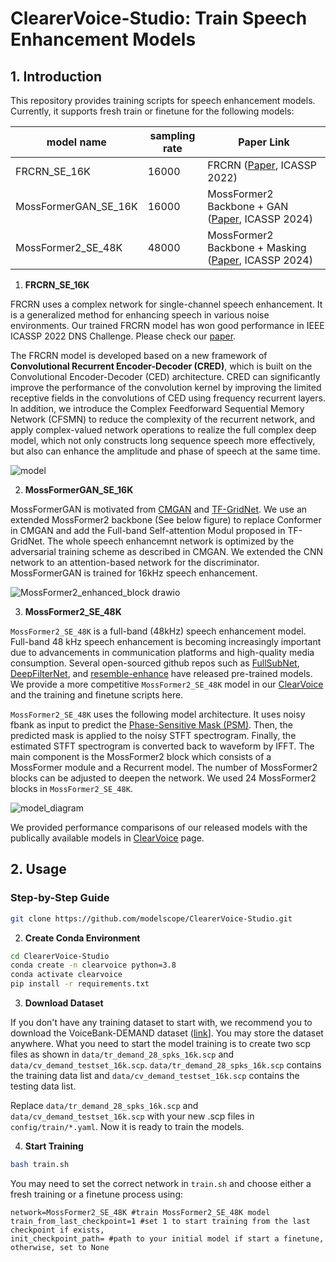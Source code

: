 # ClearerVoice-Studio: Train Speech Enhancement Models

## 1. Introduction

This repository provides training scripts for speech enhancement models. Currently, it supports fresh train or finetune for the following models:

|model name| sampling rate | Paper Link|
|----------|---------------|------------|
|FRCRN_SE_16K|16000        | FRCRN ([Paper](https://arxiv.org/abs/2206.07293), ICASSP 2022)   |
|MossFormerGAN_SE_16K|16000| MossFormer2 Backbone + GAN ([Paper](https://arxiv.org/abs/2312.11825), ICASSP 2024)|
|MossFormer2_SE_48K  |48000| MossFormer2 Backbone + Masking ([Paper](https://arxiv.org/abs/2312.11825), ICASSP 2024)|

1. **FRCRN_SE_16K**

FRCRN uses a complex network for single-channel speech enhancement. It is a generalized method for enhancing speech in various noise environments. Our trained FRCRN model has won good performance in IEEE ICASSP 2022 DNS Challenge. Please check our [paper](https://arxiv.org/abs/2206.07293). 

The FRCRN model is developed based on a new framework of **Convolutional Recurrent Encoder-Decoder (CRED)**, which is built on the Convolutional Encoder-Decoder (CED) architecture. CRED can significantly improve the performance of the convolution kernel by improving the limited receptive fields in the convolutions of CED using frequency recurrent layers. In addition, we introduce the Complex Feedforward Sequential Memory Network (CFSMN) to reduce the complexity of the recurrent network, and apply complex-valued network operations to realize the full complex deep model, which not only constructs long sequence speech more effectively, but also can enhance the amplitude and phase of speech at the same time. 

![model](https://user-images.githubusercontent.com/62317780/203685825-1c349023-c926-45cd-8630-e6289b4d16bd.png)

2. **MossFormerGAN_SE_16K**

MossFormerGAN is motivated from [CMGAN](https://arxiv.org/abs/2203.15149) and [TF-GridNet](https://arxiv.org/abs/2209.03952). We use an extended MossFormer2 backbone (See below figure) to replace Conformer in CMGAN and add the Full-band Self-attention Modul proposed in TF-GridNet. The whole speech enhancemnt network is optimized by the adversarial training scheme as described in CMGAN. We extended the CNN network to an attention-based network for the discriminator. MossFormerGAN is trained for 16kHz speech enhancement.

![MossFormer2_enhanced_block drawio](https://github.com/user-attachments/assets/1f49bfc6-9d87-40ad-b1d7-8b3f834a53a2)


3. **MossFormer2_SE_48K**

`MossFormer2_SE_48K` is a full-band (48kHz) speech enhancement model. Full-band 48 kHz speech enhancement is becoming increasingly important due to advancements in communication platforms and high-quality media consumption. Several open-sourced github repos such as [FullSubNet](https://github.com/Audio-WestlakeU/FullSubNet), [DeepFilterNet](https://github.com/Rikorose/DeepFilterNet), and [resemble-enhance](https://github.com/resemble-ai/resemble-enhance) have released pre-trained models. We provide a more competitive `MossFormer2_SE_48K` model in our [ClearVoice](https://github.com/modelscope/ClearerVoice-Studio/tree/main/clearvoice) and the training and finetune scripts here.

`MossFormer2_SE_48K` uses the following model architecture. It uses noisy fbank as input to predict the [Phase-Sensitive Mask (PSM)](https://www.jonathanleroux.org/pdf/Erdogan2015ICASSP04.pdf). Then, the predicted mask is applied to the noisy STFT spectrogram. Finally, the estimated STFT spectrogram is converted back to waveform by IFFT. The main component is the MossFormer2 block which consists of a MossFormer module and a Recurrent model. The number of MossFormer2 blocks can be adjusted to deepen the network. We used 24 MossFormer2 blocks in `MossFormer2_SE_48K`. 

![model_diagram](https://github.com/user-attachments/assets/de6794b2-b9f1-494a-a8d5-42c2316d8ef4)

We provided performance comparisons of our released models with the publically available models in [ClearVoice](https://github.com/modelscope/ClearerVoice-Studio/tree/main/clearvoice) page.

## 2. Usage

### Step-by-Step Guide

``` sh
git clone https://github.com/modelscope/ClearerVoice-Studio.git
```

2. **Create Conda Environment**

``` sh
cd ClearerVoice-Studio
conda create -n clearvoice python=3.8
conda activate clearvoice
pip install -r requirements.txt
```

3. **Download Dataset**
   
If you don't have any training dataset to start with, we recommend you to download the VoiceBank-DEMAND dataset ([link](https://datashare.ed.ac.uk/handle/10283/2826)]. You may store the dataset anywhere. What you need to start the model training is to create two scp files as shown in `data/tr_demand_28_spks_16k.scp` and `data/cv_demand_testset_16k.scp`. `data/tr_demand_28_spks_16k.scp` contains the training data list and `data/cv_demand_testset_16k.scp` contains the testing data list.

Replace `data/tr_demand_28_spks_16k.scp` and `data/cv_demand_testset_16k.scp` with your new .scp files in `config/train/*.yaml`. Now it is ready to train the models.

4. **Start Training**

``` sh
bash train.sh
```

You may need to set the correct network in `train.sh` and choose either a fresh training or a finetune process using:
```
network=MossFormer2_SE_48K #train MossFormer2_SE_48K model
train_from_last_checkpoint=1 #set 1 to start training from the last checkpoint if exists, 
init_checkpoint_path= #path to your initial model if start a finetune, otherwise, set to None
```
